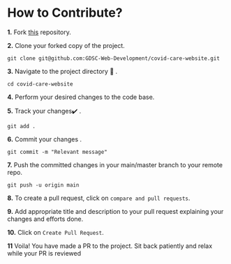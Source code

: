# How to Contribute?


**1.**  Fork [this](https://github.com/GDSC-Web-Development/covid-care-website) repository.


**2.**  Clone your forked copy of the project.

```
git clone git@github.com:GDSC-Web-Development/covid-care-website.git
```

**3.** Navigate to the project directory :file_folder: .

```
cd covid-care-website
```

**4.** Perform your desired changes to the code base.


**5.** Track your changes:heavy_check_mark: .

```
git add . 
```

**6.** Commit your changes .

```
git commit -m "Relevant message"
```

**7.** Push the committed changes in your main/master branch to your remote repo.

```
git push -u origin main
```

**8.** To create a pull request, click on `compare and pull requests`.


**9.** Add appropriate title and description to your pull request explaining your changes and efforts done.


**10.** Click on `Create Pull Request`.


**11** Voila! You have made a PR to the project. Sit back patiently and relax while your PR is reviewed
